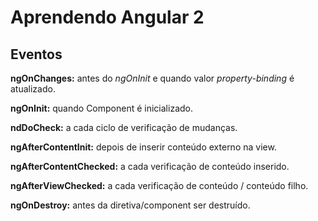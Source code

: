 # Aprendendo Angular 2

## Eventos
**ngOnChanges:** antes do *ngOnInit* e quando valor *property-binding* é atualizado.

**ngOnInit:** quando Component é inicializado.

**ndDoCheck:** a cada ciclo de verificação de mudanças.

**ngAfterContentInit:** depois de inserir conteúdo externo na view.

**ngAfterContentChecked:** a cada verificação de conteúdo inserido.

**ngAfterViewChecked:** a cada verificação de conteúdo / conteúdo filho.

**ngOnDestroy:** antes da diretiva/component ser destruído.